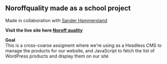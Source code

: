 ## Noroffquality made as a school project 
Made in collaboration with [Sander Hammersland](https://github.com/Sanhamm)

**Visit the live site here [Noroff quality](https://noroffqlty.netlify.app/)**

**Goal**<br/>
This is a cross-coarse assigment where we're using as a Headless CMS to manage the products for our website, and JavaScript to fetch the list of WordPress products and display them on our site

